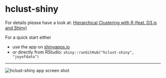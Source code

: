 hclust-shiny
============

For details please have a look at: [Hierarchical Clustering with R (feat. D3.js and Shiny)](http://www.joyofdata.de/blog/hierarchical-clustering-with-r/)

For a quick start either 
- use the app on [shinyapps.io](https://joyofdata.shinyapps.io/hclust-shiny/)
- or directly from RStudio: `shiny::runGitHub("hclust-shiny", "joyofdata")`

---

![hclust-shiny app screen shot](http://www.joyofdata.de/blog/wp-content/uploads/2014/12/hclust-shiny.jpeg)

